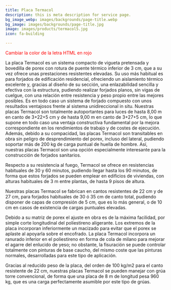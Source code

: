 ```yaml
---
title: Placa Termacol
description: this is meta description for service page.
bg_image_webp: images/backgrounds/page-title.webp
bg_image: images/backgrounds/page-title.jpg
image: images/products/termacol5.jpg
icon: fa-building

---
```

<p style="color: red;">Cambiar la color de la letra HTML en rojo</p>

La placa Termacol es un sistema compacto de vigueta pretensada y bovedilla de porex con rotura de puente térmico inferior de 3 cm, que a su vez ofrece unas prestaciones resistentes elevadas. Su uso más habitual es para forjados de edificación residencial, ofreciendo un aislamiento térmico excelente y, gracias al diseño de su sección, una enlazabilidad sencilla y efectiva con la estructura, pudiendo realizar forjados planos, sin vigas de cuelgue, con una relación entre resistencia y peso propio entre las mejores posibles. Es en todo caso un sistema de forjado compuesto con unos resultados ventajosos frente al sistema unidireccional in situ. Nuestras placas Termacol son totalmente autoportantes para luces de hasta 8,00 m en canto de 3+22+5 cm y de hasta 9,00 m en canto de 3+27+5 cm, lo que supone en todo caso una ventaja constructiva fundamental por la mejora correspondiente en los rendimientos de trabajo y de costes de ejecución. Además, debido a su compacidad, las placas Termacol son transitables en obra sin peligro de desprendimiento del porex, incluso del lateral, pudiendo soportar más de 200 kg de carga puntual de huella de hombre. Así, nuestras placas Termacol son una opción especialmente interesante para la construcción de forjados sanitarios.

Respecto a su resistencia al fuego, Termacol se ofrece en resistencias habituales de 30 y 60 minutos, pudiendo llegar hasta los 90 minutos, de forma que estos forjados se pueden emplear en edificios de viviendas, con alturas habituales de 3 m entre plantas, de hasta 9 pisos de altura.

Nuestras placas Termacol se fabrican en cantos resistentes de 22 cm y de 27 cm, para forjados habituales de 30 ó 35 cm de canto total, pudiendo disponer de capas de compresión de 5 cm, que es lo más general, o de 10 cm en casos de existencia de cargas puntuales elevadas.

Debido a su matriz de porex el ajuste en obra es de la máxima facilidad, por simple corte longitudinal del poliestireno aligerante. Los extremos de la placa incorporan inferiormente un macizado para evitar que el porex se aplaste al apoyarla sobre el encofrado. La placa Termacol incorpora un ranurado inferior en el poliestireno en forma de cola de milano para mejorar el agarre del enlucido de yeso; no obstante, la fisuración se puede controlar totalmente con pinturas de base caucho, del mismo coste que las pinturas normales, desarrolladas para este tipo de aplicación.

Gracias al reducido peso de la placa, del orden de 100 kg/m2 para el canto resistente de 22 cm, nuestras placas Termacol se pueden manejar con grúa torre convencional, de forma que una placa de 8 m de longitud pesa 960 kg, que es una carga perfectamente asumible por este tipo de grúas.